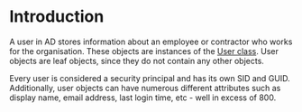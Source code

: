 # Introduction
A user in AD stores information about an employee or contractor who works for the organisation. These objects are instances of the [User class](https://learn.microsoft.com/en-us/windows/win32/adschema/c-user). User objects are leaf objects, since they do not contain any other objects.

Every user is considered a security principal and has its own SID and GUID. Additionally, user objects can have numerous different attributes such as display name, email address, last login time, etc - well in excess of 800.